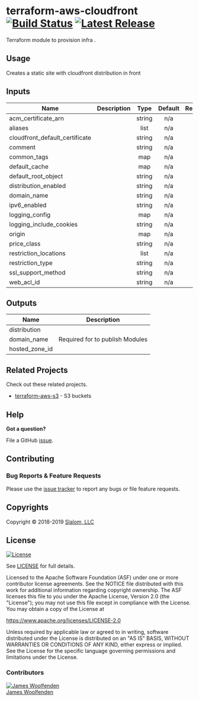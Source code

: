 
# terraform-aws-cloudfront [![Build Status](https://travis-ci.com/JamesWoolfenden/terraform-aws-cloudfront-s3.svg?branch=master)](https://travis-ci.com/JamesWoolfenden/terraform-aws-cloudfront-s3) [![Latest Release](https://img.shields.io/github/release/JamesWoolfenden/terraform-aws-cloudfront-s3.svg)](https://github.com/JamesWoolfenden/terraform-aws-cloudfront-s3/releases/latest)

Terraform module to provision infra .

## Usage

Creates a static site with cloudfront distribution in front

<!-- BEGINNING OF PRE-COMMIT-TERRAFORM DOCS HOOK -->
## Inputs

| Name | Description | Type | Default | Required |
|------|-------------|:----:|:-----:|:-----:|
| acm\_certificate\_arn |  | string | n/a | yes |
| aliases |  | list | n/a | yes |
| cloudfront\_default\_certificate |  | string | n/a | yes |
| comment |  | string | n/a | yes |
| common\_tags |  | map | n/a | yes |
| default\_cache |  | map | n/a | yes |
| default\_root\_object |  | string | n/a | yes |
| distribution\_enabled |  | string | n/a | yes |
| domain\_name |  | string | n/a | yes |
| ipv6\_enabled |  | string | n/a | yes |
| logging\_config |  | map | n/a | yes |
| logging\_include\_cookies |  | string | n/a | yes |
| origin |  | map | n/a | yes |
| price\_class |  | string | n/a | yes |
| restriction\_locations |  | list | n/a | yes |
| restriction\_type |  | string | n/a | yes |
| ssl\_support\_method |  | string | n/a | yes |
| web\_acl\_id |  | string | n/a | yes |

## Outputs

| Name | Description |
|------|-------------|
| distribution |  |
| domain\_name | Required for to publish Modules |
| hosted\_zone\_id |  |

<!-- END OF PRE-COMMIT-TERRAFORM DOCS HOOK -->
## Related Projects

Check out these related projects.

- [terraform-aws-s3](https://github.com/jameswoolfenden/terraform-aws-s3) - S3 buckets

## Help

**Got a question?**

File a GitHub [issue](https://github.com/JamesWoolfenden/terraform-aws-budget/issues).

## Contributing

### Bug Reports & Feature Requests

Please use the [issue tracker](https://github.com/JamesWoolfenden/terraform-aws-budget/issues) to report any bugs or file feature requests.

## Copyrights

Copyright © 2018-2019 [Slalom, LLC](https://slalom.com)

## License

[![License](https://img.shields.io/badge/License-Apache%202.0-blue.svg)](https://opensource.org/licenses/Apache-2.0)

See [LICENSE](LICENSE) for full details.

Licensed to the Apache Software Foundation (ASF) under one
or more contributor license agreements.  See the NOTICE file
distributed with this work for additional information
regarding copyright ownership.  The ASF licenses this file
to you under the Apache License, Version 2.0 (the
"License"); you may not use this file except in compliance
with the License.  You may obtain a copy of the License at

<https://www.apache.org/licenses/LICENSE-2.0>

Unless required by applicable law or agreed to in writing,
software distributed under the License is distributed on an
"AS IS" BASIS, WITHOUT WARRANTIES OR CONDITIONS OF ANY
KIND, either express or implied.  See the License for the
specific language governing permissions and limitations
under the License.

### Contributors

  [![James Woolfenden][jameswoolfenden_avatar]][jameswoolfenden_homepage]<br/>[James Woolfenden][jameswoolfenden_homepage]

  [jameswoolfenden_homepage]: https://github.com/jameswoolfenden
  [jameswoolfenden_avatar]: https://github.com/jameswoolfenden.png?size=150

[logo]: https://gist.githubusercontent.com/JamesWoolfenden/5c457434351e9fe732ca22b78fdd7d5e/raw/15933294ae2b00f5dba6557d2be88f4b4da21201/slalom-logo.png
[website]: https://slalom.com
[github]: https://github.com/jameswoolfenden
[linkedin]: https://www.linkedin.com/company/slalom-consulting/
[twitter]: https://twitter.com/Slalom

[share_twitter]: https://twitter.com/intent/tweet/?text=terraform-aws-budget&url=https://github.com/JamesWoolfenden/terraform-aws-budget
[share_linkedin]: https://www.linkedin.com/shareArticle?mini=true&title=terraform-aws-budget&url=https://github.com/JamesWoolfenden/terraform-aws-budget
[share_reddit]: https://reddit.com/submit/?url=https://github.com/JamesWoolfenden/terraform-aws-budget
[share_facebook]: https://facebook.com/sharer/sharer.php?u=https://github.com/JamesWoolfenden/terraform-aws-budget
[share_email]: mailto:?subject=terraform-aws-budget&body=https://github.com/JamesWoolfenden/terraform-aws-budget
